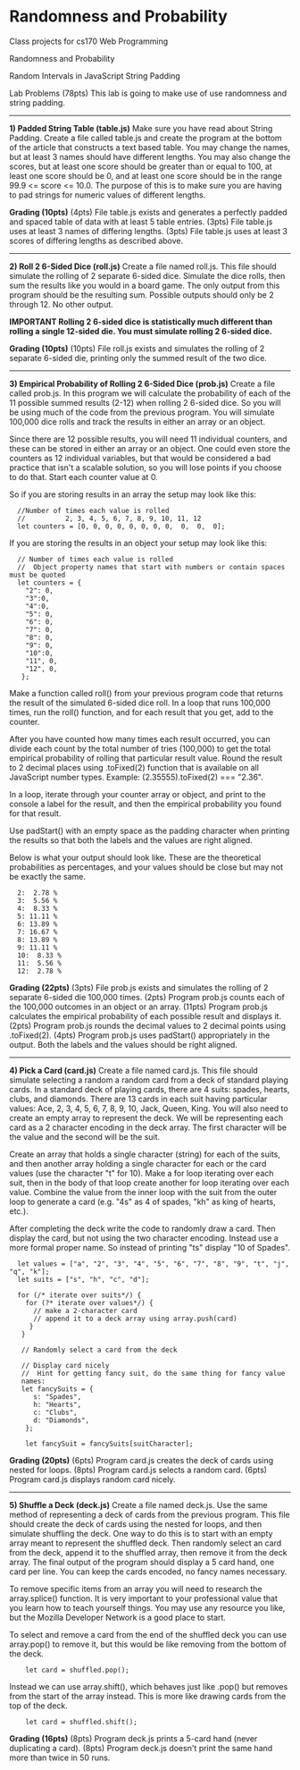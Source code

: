 # Randomness and Probability
Class projects for cs170 Web Programming

Randomness and Probability

Random Intervals in JavaScript
String Padding

Lab Problems (78pts)
This lab is going to make use of use randomness and string padding.
______________________________________________________________________________________________________________________

**1) Padded String Table (table.js)**
Make sure you have read about String Padding. Create a file called table.js and create the program at the bottom of the article that constructs a text based table. You may change the names, but at least 3 names should have different lengths. You may also change the scores, but at least one score should be greater than or equal to 100, at least one score should be 0, and at least one score should be in the range 99.9 <= score <= 10.0. The purpose of this is to make sure you are having to pad strings for numeric values of different lengths.

**Grading (10pts)**
(4pts) File table.js exists and generates a perfectly padded and spaced table of data with at least 5 table entries.
(3pts) File table.js uses at least 3 names of differing lengths.
(3pts) File table.js uses at least 3 scores of differing lengths as described above.
______________________________________________________________________________________________________________________

**2) Roll 2 6-Sided Dice (roll.js)**
Create a file named roll.js. This file should simulate the rolling of 2 separate 6-sided dice. Simulate the dice rolls, then sum the results like you would in a board game. The only output from this program should be the resulting sum. Possible outputs should only be 2 through 12. No other output.

**IMPORTANT Rolling 2 6-sided dice is statistically much different than rolling a single 12-sided die. You must simulate rolling 2 6-sided dice.**

**Grading (10pts)**
(10pts) File roll.js exists and simulates the rolling of 2 separate 6-sided die, printing only the summed result of the two dice.
______________________________________________________________________________________________________________________

**3) Empirical Probability of Rolling 2 6-Sided Dice (prob.js)**
Create a file called prob.js. In this program we will calculate the probability of each of the 11 possible summed results (2-12) when rolling 2 6-sided dice. So you will be using much of the code from the previous program. You will simulate 100,000 dice rolls and track the results in either an array or an object.

Since there are 12 possible results, you will need 11 individual counters, and these can be stored in either an array or an object. One could even store the counters as 12 individual variables, but that would be considered a bad practice that isn't a scalable solution, so you will lose points if you choose to do that. Start each counter value at 0.

So if you are storing results in an array the setup may look like this:
```
  //Number of times each value is rolled
  //          2, 3, 4, 5, 6, 7, 8, 9, 10, 11, 12
  let counters = [0, 0, 0, 0, 0, 0, 0, 0,  0,  0,  0];
```
If you are storing the results in an object your setup may look like this:
```
  // Number of times each value is rolled
  //  Object property names that start with numbers or contain spaces must be quoted
  let counters = {
    "2": 0,
    "3":0,
    "4":0,
    "5": 0,
    "6": 0,
    "7": 0,
    "8": 0,
    "9": 0,
    "10":0,
    "11", 0,
    "12", 0,
   };
```
Make a function called roll() from your previous program code that returns the result of the simulated 6-sided dice roll. In a loop that runs 100,000 times, run the roll() function, and for each result that you get, add to the counter.

After you have counted how many times each result occurred, you can divide each count by the total number of tries (100,000) to get the total empirical probability of rolling that particular result value. Round the result to 2 decimal places using .toFixed(2) function that is available on all JavaScript number types. Example: (2.35555).toFixed(2) === "2.36".

In a loop, iterate through your counter array or object, and print to the console a label for the result, and then the empirical probability you found for that result.

Use padStart() with an empty space as the padding character when printing the results so that both the labels and the values are right aligned.

Below is what your output should look like. These are the theoretical probabilities as percentages, and your values should be close but may not be exactly the same.
```
  2:  2.78 %
  3:  5.56 %
  4:  8.33 %
  5: 11.11 %
  6: 13.89 %
  7: 16.67 %
  8: 13.89 %
  9: 11.11 %
  10:  8.33 %
  11:  5.56 %
  12:  2.78 %
```
**Grading (22pts)**
(3pts) File prob.js exists and simulates the rolling of 2 separate 6-sided die 100,000 times.
(2pts) Program prob.js counts each of the 100,000 outcomes in an object or an array.
(11pts) Program prob.js calculates the empirical probability of each possible result and displays it.
(2pts) Program prob.js rounds the decimal values to 2 decimal points using .toFixed(2).
(4pts) Program prob.js uses padStart() appropriately in the output. Both the labels and the values should be right aligned.
______________________________________________________________________________________________________________________

**4) Pick a Card (card.js)**
Create a file named card.js. This file should simulate selecting a random a random card from a deck of standard playing cards. In a standard deck of playing cards, there are 4 suits: spades, hearts, clubs, and diamonds. There are 13 cards in each suit having particular values: Ace, 2, 3, 4, 5, 6, 7, 8, 9, 10, Jack, Queen, King. You will also need to create an empty array to represent the deck. We will be representing each card as a 2 character encoding in the deck array. The first character will be the value and the second will be the suit.

Create an array that holds a single character (string) for each of the suits, and then another array holding a single character for each or the card values (use the character "t" for 10). Make a for loop iterating over each suit, then in the body of that loop create another for loop iterating over each value. Combine the value from the inner loop with the suit from the outer loop to generate a card (e.g. "4s" as 4 of spades, "kh" as king of hearts, etc.).

After completing the deck write the code to randomly draw a card. Then display the card, but not using the two character encoding. Instead use a more formal proper name. So instead of printing "ts" display "10 of Spades".
```
  let values = ["a", "2", "3", "4", "5", "6", "7", "8", "9", "t", "j", "q", "k"];
  let suits = ["s", "h", "c", "d"];
  
  for (/* iterate over suits*/) {
    for (?* iterate over values*/) {
      // make a 2-character card
      // append it to a deck array using array.push(card)
     }
   }
   
   // Randomly select a card from the deck
   
   // Display card nicely
   //  Hint for getting fancy suit, do the same thing for fancy value
   names:
   let fancySuits = {
      s: "Spades",
      h: "Hearts",
      c: "Clubs",
      d: "Diamonds",
    };
    
    let fancySuit = fancySuits[suitCharacter];
```
**Grading (20pts)**
(6pts) Program card.js creates the deck of cards using nested for loops.
(8pts) Program card.js selects a random card.
(6pts) Program card.js displays random card nicely.
______________________________________________________________________________________________________________________

**5) Shuffle a Deck (deck.js)**
Create a file named deck.js. Use the same method of representing a deck of cards from the previous program. This file should create the deck of cards using the nested for loops, and then simulate shuffling the deck. One way to do this is to start with an empty array meant to represent the shuffled deck. Then randomly select an card from the deck, append it to the shuffled array, then remove it from the deck array. The final output of the program should display a 5 card hand, one card per line. You can keep the cards encoded, no fancy names necessary.

To remove specific items from an array you will need to research the array.splice() function. It is very important to your professional value that you learn how to teach yourself things. You may use any resource you like, but the Mozilla Developer Network is a good place to start.

To select and remove a card from the end of the shuffled deck you can use array.pop() to remove it, but this would be like removing from the bottom of the deck.
```
    let card = shuffled.pop();
```
Instead we can use array.shift(), which behaves just like .pop() but removes from the start of the array instead. This is more like drawing cards from the top of the deck.
```
    let card = shuffled.shift();
```
**Grading (16pts)**
(8pts) Program deck.js prints a 5-card hand (never duplicating a card).
(8pts) Program deck.js doesn't print the same hand more than twice in 50 runs.
